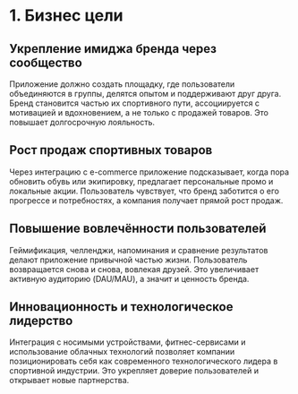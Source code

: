 # 1. Бизнес цели 
## Укрепление имиджа бренда через сообщество
Приложение должно создать площадку, где пользователи объединяются в группы, делятся опытом и поддерживают друг друга. Бренд становится частью их спортивного пути, ассоциируется с мотивацией и вдохновением, а не только с продажей товаров. Это повышает долгосрочную лояльность.

## Рост продаж спортивных товаров
Через интеграцию с e-commerce приложение подсказывает, когда пора обновить обувь или экипировку, предлагает персональные промо и локальные акции. Пользователь чувствует, что бренд заботится о его прогрессе и потребностях, а компания получает прямой рост продаж.

## Повышение вовлечённости пользователей
Геймификация, челленджи, напоминания и сравнение результатов делают приложение привычной частью жизни. Пользователь возвращается снова и снова, вовлекая друзей. Это увеличивает активную аудиторию (DAU/MAU), а значит и ценность бренда.

## Инновационность и технологическое лидерство
Интеграция с носимыми устройствами, фитнес-сервисами и использование облачных технологий позволяет компании позиционировать себя как современного технологического лидера в спортивной индустрии. Это укрепляет доверие пользователей и открывает новые партнерства.
